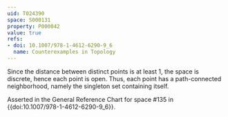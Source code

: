 ```yaml
---
uid: T024390
space: S000131
property: P000042
value: true
refs:
- doi: 10.1007/978-1-4612-6290-9_6
  name: Counterexamples in Topology
---
```


Since the distance between distinct points is at least 1, the space is discrete, hence each point is open.  Thus, each point has a path-connected neighborhood, namely the singleton set containing itself.

Asserted in the General Reference Chart for space #135 in
{{doi:10.1007/978-1-4612-6290-9_6}}.
